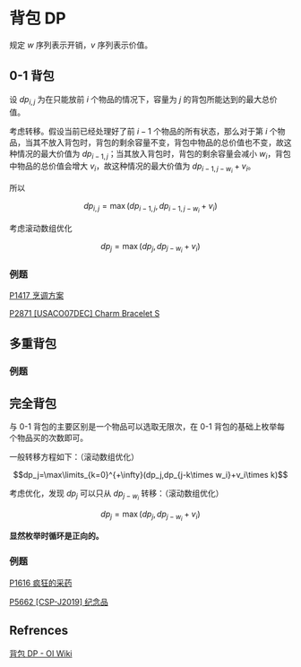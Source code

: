 # 背包 DP

规定 $w$ 序列表示开销，$v$ 序列表示价值。

## 0-1 背包

设 $dp_{i,j}$ 为在只能放前 $i$ 个物品的情况下，容量为 $j$ 的背包所能达到的最大总价值。

考虑转移。假设当前已经处理好了前 $i-1$ 个物品的所有状态，那么对于第 $i$ 个物品，当其不放入背包时，背包的剩余容量不变，背包中物品的总价值也不变，故这种情况的最大价值为 $dp_{i-1,j}$；当其放入背包时，背包的剩余容量会减小 $w_i$，背包中物品的总价值会增大 $v_i$，故这种情况的最大价值为 $dp_{i-1,j-w_i}+v_i$。

所以

$$dp_{i,j}=\max(dp_{i-1,j},dp_{i-1,j-w_i}+v_i)$$

考虑滚动数组优化

$$dp_j=\max(dp_j,dp_{j-w_i}+v_i)$$

### 例题

[P1417 烹调方案](./例题/背包/0-1%20背包/P1417%20烹调方案.md)

[P2871 [USACO07DEC] Charm Bracelet S](./例题/背包/0-1%20背包/P2871%20[USACO07DEC]%20Charm%20Bracelet%20S.md)

## 多重背包

### 例题

## 完全背包

与 0-1 背包的主要区别是一个物品可以选取无限次，在 0-1 背包的基础上枚举每个物品买的次数即可。

一般转移方程如下：（滚动数组优化）

$$dp_j=\max\limits_{k=0}^{+\infty}(dp_j,dp_{j-k\times w_i}+v_i\times k)$$

考虑优化，发现 $dp_j$ 可以只从 $dp_{j-w_i}$ 转移：（滚动数组优化）

$$dp_j=\max(dp_j,dp_{j-w_i}+v_i)$$

**显然枚举时循环是正向的。**

### 例题

[P1616 疯狂的采药](./例题/背包/完全背包/P1616%20疯狂的采药.md)

[P5662 [CSP-J2019] 纪念品](./例题/背包/完全背包/P5662%20[CSP-J2019]%20纪念品.md)

## Refrences

[背包 DP - OI Wiki](https://oi-wiki.org/dp/knapsack/)